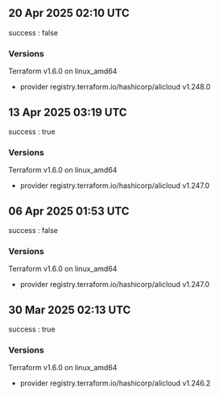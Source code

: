 ## 20 Apr 2025 02:10 UTC

success : false

### Versions

Terraform v1.6.0
on linux_amd64
+ provider registry.terraform.io/hashicorp/alicloud v1.248.0

## 13 Apr 2025 03:19 UTC

success : true

### Versions

Terraform v1.6.0
on linux_amd64
+ provider registry.terraform.io/hashicorp/alicloud v1.247.0

## 06 Apr 2025 01:53 UTC

success : false

### Versions

Terraform v1.6.0
on linux_amd64
+ provider registry.terraform.io/hashicorp/alicloud v1.247.0

## 30 Mar 2025 02:13 UTC

success : true

### Versions

Terraform v1.6.0
on linux_amd64
+ provider registry.terraform.io/hashicorp/alicloud v1.246.2

